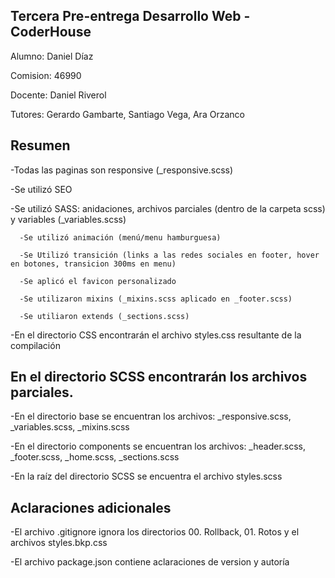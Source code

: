 ## Tercera Pre-entrega Desarrollo Web - CoderHouse

Alumno: Daniel Díaz

Comision: 46990

Docente: Daniel Riverol

Tutores: Gerardo Gambarte, Santiago Vega, Ara Orzanco


## Resumen

  -Todas las paginas son responsive (_responsive.scss)
  
  -Se utilizó SEO
  
  -Se utilizó SASS: anidaciones, archivos parciales (dentro de la carpeta scss) y variables (_variables.scss) 

	  -Se utilizó animación (menú/menu hamburguesa)
	  
	  -Se Utilizó transición (links a las redes sociales en footer, hover en botones, transicion 300ms en menu)

	  -Se aplicó el favicon personalizado

	  -Se utilizaron mixins (_mixins.scss aplicado en _footer.scss)
	  
	  -Se utiliaron extends (_sections.scss)

  -En el directorio CSS encontrarán el archivo styles.css resultante de la compilación


## En el directorio SCSS encontrarán los archivos parciales.

  -En el directorio base se encuentran los archivos: _responsive.scss, _variables.scss, _mixins.scss

  -En el directorio components se encuentran los archivos: _header.scss, _footer.scss, _home.scss, _sections.scss

  -En la raíz del directorio SCSS se encuentra el archivo styles.scss

## Aclaraciones adicionales

  -El archivo .gitignore ignora los directorios 00. Rollback, 01. Rotos y el archivos styles.bkp.css

  -El archivo package.json contiene aclaraciones de version y autoría